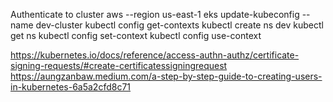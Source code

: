 Authenticate to cluster
aws --region us-east-1 eks update-kubeconfig --name dev-cluster
kubectl config get-contexts
kubectl create ns dev
kubectl get ns
kubectl config set-context <context-name>
kubectl config use-context <context-name>

https://kubernetes.io/docs/reference/access-authn-authz/certificate-signing-requests/#create-certificatessigningrequest <k8s document>
https://aungzanbaw.medium.com/a-step-by-step-guide-to-creating-users-in-kubernetes-6a5a2cfd8c71
